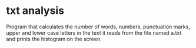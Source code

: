 # txt analysis
Program that calculates the number of words, numbers, punctuation marks, upper and lower case letters in the text it reads from the file named a.txt and prints the histogram on the screen.
